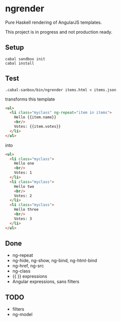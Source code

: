 # ngrender

Pure Haskell rendering of AngularJS templates.

This project is in progress and not production ready.

## Setup

```
cabal sandbox init
cabal install
```

## Test

```
.cabal-sanbox/bin/ngrender items.html < items.json
```

transforms this template

```html
<ul>
  <li class="myclass" ng-repeat="item in items">
    Hello {{item.name}}
    <br/> 
    Votes: {{item.votes}}
  </li>
</ul>
```

into 

```html
<ul>
  <li class="myclass">
    Hello one
    <br/> 
    Votes: 1
  </li>
  <li class="myclass">
    Hello two
    <br/> 
    Votes: 2
  </li>
  <li class="myclass">
    Hello three
    <br/> 
    Votes: 3
  </li>
</ul>

```



## Done

* ng-repeat
* ng-hide, ng-show, ng-bind, ng-html-bind
* ng-href, ng-src
* ng-class
* {{ }} expressions
* Angular expressions, sans filters

## TODO

* filters
* ng-model
